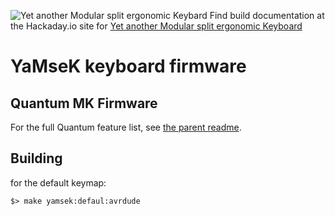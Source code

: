 ![Yet another Modular split ergonomic Keybard](https://cdn.hackaday.io/images/8060711492102546379.jpg)
Find build documentation at the Hackaday.io site for [Yet another Modular split ergonomic Keyboard](https://hackaday.io/project/21164-yamsek)

YaMseK keyboard firmware
======================

## Quantum MK Firmware

For the full Quantum feature list, see [the parent readme](/).

## Building

for the default keymap:
```
$> make yamsek:defaul:avrdude
```
